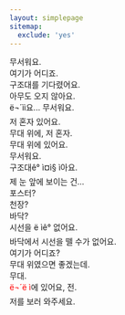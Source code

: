 ```yaml
---
layout: simplepage
sitemap:
  exclude: 'yes'
---
```


<p>
무서워요.<br>
여기가 어디죠.<br>
구조대를 기다렸어요.<br>
아무도 오지 않아요.<br>
ë¬´ìì요... 무서워요.<br>
저 혼자 있어요.<br>
무대 위에, 저 혼자.<br>
무대 위에 있어요.<br>
무서워요.<br>
구조대ê° ì¤ì§ ì아요.<br>
제 눈 앞에 보이는 건...<br>
포스터?<br>
천장?<br>
바닥?<br>
시선을 ë ìê° 없어요.<br>
바닥에서 시선을 뗄 수가 없어요.<br>
여기가 어디죠?<br>
무대 위였으면 좋겠는데.<br>
무대.<br>
<span style="color: red">ë¬´ë ì</span>에 있어요, 전.<br>
저를 보러 와주세요.<br>
</p>

<!-- Adding the glitch effect -->
<script> document.getElementsByTagName('body')[0].classList.add('glitch'); </script>